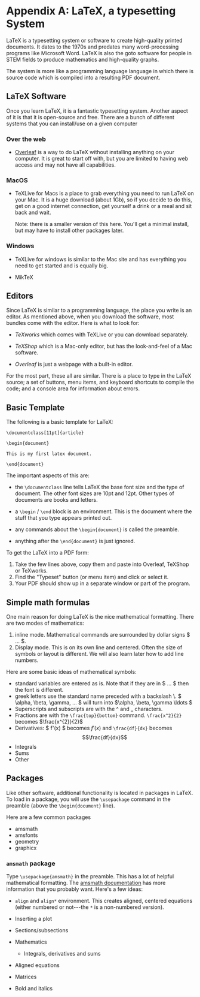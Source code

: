 Appendix A: LaTeX, a typesetting System
=====

LaTeX is a typesetting system or software to create high-quality printed documents.  It dates to the 1970s and predates many word-processing programs like Microsoft Word.  LaTeX is also the goto software for people in STEM fields to produce mathematics and high-quality graphs.  

The system is more like a programming language language in which there is source code which is compiled into a resulting PDF document.  

LaTeX Software
-------

Once you learn LaTeX, it is a fantastic typesetting system.  Another aspect of it is that it is open-source and free.  There are a bunch of different systems that you can install/use on a given computer

### Over the web

* [Overleaf](https://www.overleaf.com) is a way to do LaTeX without installing anything on your computer.  It is great to start off with, but you are limited to having web access and may not have all capabilities.  

### MacOS

* TeXLive for Macs is a place to grab everything you need to run LaTeX on your Mac.  It is a huge download (about 1Gb), so if you decide to do this, get on a good internet connection, get yourself a drink or a meal and sit back and wait.  

  Note: there is a smaller version of this here.  You'll get a minimal install, but may have to install other packages later.  

### Windows

* TeXLive for windows is similar to the Mac site and has everything you need to get started and is equally big.

* MikTeX


Editors
------

Since LaTeX is similar to a programming language, the place you write is an editor.  As mentioned above, when you download the software, most bundles come with the editor.  Here is what to look for:

* *TeXworks*  which comes with TeXLive or you can download separately.

* *TeXShop* which is a Mac-only editor, but has the look-and-feel of a Mac software.

* *Overleaf* is just a webpage with a built-in editor.  

For the most part, these all are similar.  There is a place to type in the LaTeX source; a set of buttons, menu items, and keyboard shortcuts to compile the code; and a console area for information about errors.

Basic Template
--------

The following is a basic template for LaTeX:

```
\documentclass[11pt]{article}

\begin{document}

This is my first latex document.

\end{document}
```

The important aspects of this are:

* the `\documentclass` line tells LaTeX the base font size and the type of document.  The other font sizes are 10pt and 12pt.  Other types of documents are books and letters.  

* a `\begin` / `\end` block is an environment.  This is the document where the stuff that you type appears printed out.

* any commands about the `\begin{document}` is called the preamble.

* anything after the `\end{document}` is just ignored.   

To get the LaTeX into a PDF form:

1.  Take the few lines above, copy them and paste into Overleaf, TeXShop or TeXworks.
2. Find the "Typeset" button (or menu item) and click or select it.
3. Your PDF should show up in a separate window or part of the program.  




Simple math formulas
-------

One main reason for doing LaTeX is the nice mathematical formatting.  There are two modes of mathematics:

1. inline mode.  Mathematical commands are surrounded by dollar signs \$ ... \$.  
2. Display mode.  This is on its own line and centered.  Often the size of symbols or layout is different.  We will also learn later how to add line numbers.


Here are some basic ideas of mathematical symbols:

* standard variables are entered as is. Note that if they are in \$ ... \$ then the font is different.
* greek letters use the standard name preceded with a backslash \\.  \$ \\alpha, \\beta, \\gamma, ... \$ will turn into $\alpha, \beta, \gamma \ldots $
* Superscripts and subscripts are with the \^ and \_ characters.
* Fractions are with the `\frac{top}{bottom}` command.  `\frac{x^2}{2}` becomes $\frac{x^{2}}{2}$
* Derivatives: \$ f'(x) \$ becomes $f'(x)$ and `\frac{df}{dx}` becomes
  $$\frac{df}{dx}$$
* Integrals
* Sums
* Other


Packages
-------

Like other software, additional functionality is located in packages in LaTeX.  To load in a package, you will use the `\usepackage` command in the preamble (above the `\begin{document}` line).  

Here are a few common packages

* amsmath
* amsfonts
* geometry
* graphicx


### `amsmath` package

Type `\usepackage{amsmath}` in the preamble.   This has a lot of helpful mathematical formatting.  The [amsmath documentation](http://mirrors.concertpass.com/tex-archive/macros/latex/required/amsmath/amsmath.pdf) has more information that you probably want.  Here's a few ideas:

* `align` and `align*` environment.  This creates aligned, centered equations (either numbered or not---the `*` is a non-numbered version).





* Inserting a plot
* Sections/subsections
* Mathematics
  * Integrals, derivatives and sums
* Aligned equations
* Matrices
* Bold and italics
